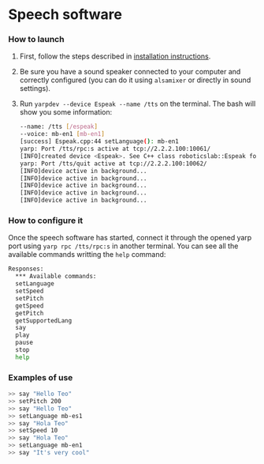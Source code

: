 # Speech software

### How to launch
1. First, follow the steps described in [installation instructions](doc/speech-install.md).
2. Be sure you have a sound speaker connected to your computer and correctly configured (you can do it using `alsamixer` or directly in sound settings).
3. Run `yarpdev --device Espeak --name /tts` on the terminal. The bash will show you some information:

	```bash
	--name: /tts [/espeak]
	--voice: mb-en1 [mb-en1]
	[success] Espeak.cpp:44 setLanguage(): mb-en1
	yarp: Port /tts/rpc:s active at tcp://2.2.2.100:10061/
	[INFO]created device <Espeak>. See C++ class roboticslab::Espeak for documentation.
	yarp: Port /tts/quit active at tcp://2.2.2.100:10062/
	[INFO]device active in background...
	[INFO]device active in background...
	[INFO]device active in background...
	[INFO]device active in background...
	[INFO]device active in background...
	```

### How to configure it

Once the speech software has started, connect it through the opened yarp port using `yarp rpc /tts/rpc:s` in another terminal. You can see all the available commands writting the `help` command:

```bash
Responses:
  *** Available commands:
  setLanguage
  setSpeed
  setPitch
  getSpeed
  getPitch
  getSupportedLang
  say
  play
  pause
  stop
  help
```
### Examples of use

```sh
>> say "Hello Teo"
>> setPitch 200
>> say "Hello Teo"
>> setLanguage mb-es1
>> say "Hola Teo"
>> setSpeed 10
>> say "Hola Teo"
>> setLanguage mb-en1
>> say "It's very cool"
```
